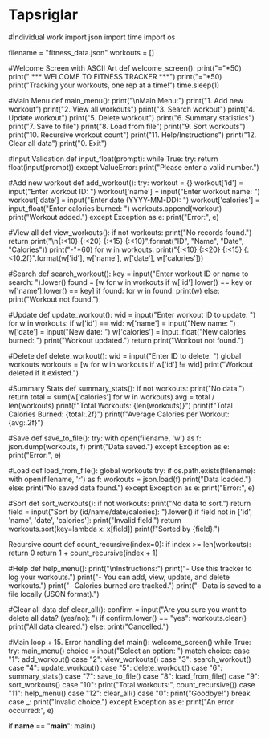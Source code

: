 # Tapsriglar
#İndividual work
import json
import time
import os

filename = "fitness_data.json"
workouts = []

#Welcome Screen with ASCII Art
def welcome_screen():
    print("="*50)
    print("   *** WELCOME TO FITNESS TRACKER ***")
    print("="*50)
    print("Tracking your workouts, one rep at a time!")
    time.sleep(1)

#Main Menu
def main_menu():
    print("\nMain Menu:")
    print("1. Add new workout")
    print("2. View all workouts")
    print("3. Search workout")
    print("4. Update workout")
    print("5. Delete workout")
    print("6. Summary statistics")
    print("7. Save to file")
    print("8. Load from file")
    print("9. Sort workouts")
    print("10. Recursive workout count")
    print("11. Help/Instructions")
    print("12. Clear all data")
    print("0. Exit")

#Input Validation
def input_float(prompt):
    while True:
        try:
            return float(input(prompt))
        except ValueError:
            print("Please enter a valid number.")

#Add new workout
def add_workout():
    try:
        workout = {}
        workout['id'] = input("Enter workout ID: ")
        workout['name'] = input("Enter workout name: ")
        workout['date'] = input("Enter date (YYYY-MM-DD): ")
        workout['calories'] = input_float("Enter calories burned: ")
        workouts.append(workout)
        print("Workout added.")
    except Exception as e:
        print("Error:", e)

#View all
def view_workouts():
    if not workouts:
        print("No records found.")
        return
    print("\n{:<10} {:<20} {:<15} {:<10}".format("ID", "Name", "Date", "Calories"))
    print("-"*60)
    for w in workouts:
        print("{:<10} {:<20} {:<15} {:<10.2f}".format(w['id'], w['name'], w['date'], w['calories']))

#Search
def search_workout():
    key = input("Enter workout ID or name to search: ").lower()
    found = [w for w in workouts if w['id'].lower() == key or w['name'].lower() == key]
    if found:
        for w in found:
            print(w)
    else:
        print("Workout not found.")

#Update
def update_workout():
    wid = input("Enter workout ID to update: ")
    for w in workouts:
        if w['id'] == wid:
            w['name'] = input("New name: ")
            w['date'] = input("New date: ")
            w['calories'] = input_float("New calories burned: ")
            print("Workout updated.")
            return
    print("Workout not found.")

#Delete
def delete_workout():
    wid = input("Enter ID to delete: ")
    global workouts
    workouts = [w for w in workouts if w['id'] != wid]
    print("Workout deleted if it existed.")

#Summary Stats
def summary_stats():
    if not workouts:
        print("No data.")
        return
    total = sum(w['calories'] for w in workouts)
    avg = total / len(workouts)
    print(f"Total Workouts: {len(workouts)}")
    print(f"Total Calories Burned: {total:.2f}")
    print(f"Average Calories per Workout: {avg:.2f}")

#Save
def save_to_file():
    try:
        with open(filename, 'w') as f:
            json.dump(workouts, f)
        print("Data saved.")
    except Exception as e:
        print("Error:", e)

#Load
def load_from_file():
    global workouts
    try:
        if os.path.exists(filename):
            with open(filename, 'r') as f:
                workouts = json.load(f)
            print("Data loaded.")
        else:
            print("No saved data found.")
    except Exception as e:
        print("Error:", e)

#Sort
def sort_workouts():
    if not workouts:
        print("No data to sort.")
        return
    field = input("Sort by (id/name/date/calories): ").lower()
    if field not in ['id', 'name', 'date', 'calories']:
        print("Invalid field.")
        return
    workouts.sort(key=lambda x: x[field])
    print(f"Sorted by {field}.")

Recursive count
def count_recursive(index=0):
    if index >= len(workouts):
        return 0
    return 1 + count_recursive(index + 1)

#Help
def help_menu():
    print("\nInstructions:")
    print("- Use this tracker to log your workouts.")
    print("- You can add, view, update, and delete workouts.")
    print("- Calories burned are tracked.")
    print("- Data is saved to a file locally (JSON format).")

#Clear all data
def clear_all():
    confirm = input("Are you sure you want to delete all data? (yes/no): ")
    if confirm.lower() == "yes":
        workouts.clear()
        print("All data cleared.")
    else:
        print("Cancelled.")

#Main loop + 15. Error handling
def main():
    welcome_screen()
    while True:
        try:
            main_menu()
            choice = input("Select an option: ")
            match choice:
                case "1": add_workout()
                case "2": view_workouts()
                case "3": search_workout()
                case "4": update_workout()
                case "5": delete_workout()
                case "6": summary_stats()
                case "7": save_to_file()
                case "8": load_from_file()
                case "9": sort_workouts()
                case "10": print("Total workouts:", count_recursive())
                case "11": help_menu()
                case "12": clear_all()
                case "0":
                    print("Goodbye!")
                    break
                case _: print("Invalid choice.")
        except Exception as e:
            print("An error occurred:", e)

if __name__ == "__main__":
    main()